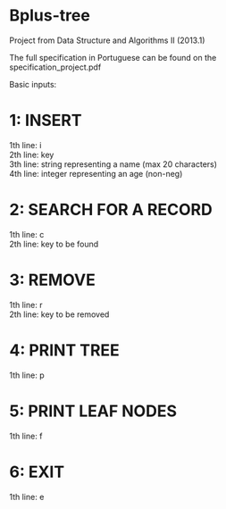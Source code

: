 # Bplus-tree
Project from Data Structure and Algorithms II (2013.1)

The full specification in Portuguese can be found on the specification_project.pdf

Basic inputs:<br />

# 1: INSERT<br />
1th line: i<br />
2th line: key <br />
3th line: string representing a name (max 20 characters)<br />
4th line: integer representing an age (non-neg)<br />

# 2: SEARCH FOR A RECORD<br />
1th line: c<br />
2th line: key to be found<br />

# 3: REMOVE<br />
1th line: r<br />
2th line: key to be removed<br />

# 4: PRINT TREE<br />
1th line: p<br />

# 5: PRINT LEAF NODES<br />
1th line: f<br />

# 6: EXIT<br />
1th line: e
